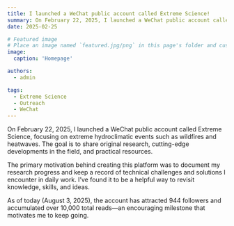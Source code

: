 ```yaml
---
title: I launched a WeChat public account called Extreme Science!
summary: On February 22, 2025, I launched a WeChat public account called Extreme Science!
date: 2025-02-25

# Featured image
# Place an image named `featured.jpg/png` in this page's folder and customize its options here.
image:
  caption: 'Homepage'

authors:
  - admin

tags:
  - Extreme Science
  - Outreach
  - WeChat
---
```


On February 22, 2025, I launched a WeChat public account called Extreme Science, focusing on extreme hydroclimatic events such as wildfires and heatwaves. The goal is to share original research, cutting-edge developments in the field, and practical resources.

The primary motivation behind creating this platform was to document my research progress and keep a record of technical challenges and solutions I encounter in daily work. I’ve found it to be a helpful way to revisit knowledge, skills, and ideas.

As of today (August 3, 2025), the account has attracted 944 followers and accumulated over 10,000 total reads—an encouraging milestone that motivates me to keep going.